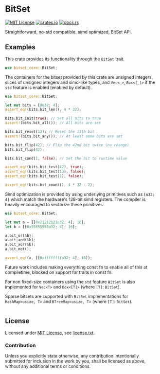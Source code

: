 BitSet
======

[![MIT License](https://img.shields.io/badge/License-MIT-yellow.svg)](https://opensource.org/licenses/MIT)
[![crates.io](https://img.shields.io/crates/v/bitset-core.svg)](https://crates.io/crates/bitset-core)
[![docs.rs](https://docs.rs/bitset-core/badge.svg)](https://docs.rs/bitset-core)

Straightforward, no-std compatible, simd optimized, BitSet API.

Examples
--------

This crate provides its functionality through the `BitSet` trait.

```rust
use bitset_core::BitSet;
```

The containers for the bitset provided by this crate are unsigned integers, slices of unsigned integers and simd-like types, and `Vec<_>`, `Box<[_]>` if the `std` feature is enabled (enabled by default).

```rust
use bitset_core::BitSet;

let mut bits = [0u32; 4];
assert_eq!(bits.bit_len(), 4 * 32);

bits.bit_init(true); // Set all bits to true
assert!(bits.bit_all()); // All bits are set

bits.bit_reset(13); // Reset the 13th bit
assert!(bits.bit_any()); // At least some bits are set

bits.bit_flip(42); // Flip the 42nd bit twice (no change)
bits.bit_flip(42);

bits.bit_cond(1, false); // Set the bit to runtime value

assert_eq!(bits.bit_test(42), true);
assert_eq!(bits.bit_test(13), false);
assert_eq!(bits.bit_test(1), false);

assert_eq!(bits.bit_count(), 4 * 32 - 2);
```

Simd optimization is provided by using underlying primitives such as `[u32; 4]` which match the hardware's 128-bit simd registers. The compiler is heavily encouraged to vectorize these primitives.

```rust
use bitset_core::BitSet;

let mut a = [[0x21212121u32; 4]; 16];
let b = [[0x55555555u32; 4]; 16];

a.bit_or(&b);
a.bit_and(&b);
a.bit_xor(&b);
a.bit_not();

assert_eq!(a, [[0xffffffffu32; 4]; 16]);
```

Future work includes making everything const fn to enable all of this at compiletime, blocked on support for traits in const fn.

For non fixed-size containers using the `std` feature `BitSet` is also implemented for `Vec<T>` and `Box<[T]>` (where `[T]`: `BitSet`).

Sparse bitsets are supported with `BitSet` implementations for `HashMap<usize, T>` and `BTreeMap<usize, T>` (where `[T]`: `BitSet`).

```rust
```

License
-------

Licensed under [MIT License](https://opensource.org/licenses/MIT), see [license.txt](license.txt).

### Contribution

Unless you explicitly state otherwise, any contribution intentionally submitted
for inclusion in the work by you, shall be licensed as above, without any additional terms or conditions.
